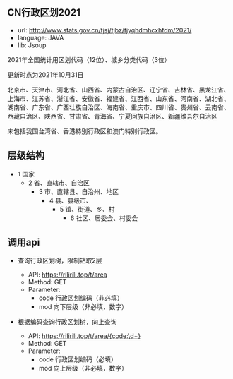 ## CN行政区划2021

- url:      http://www.stats.gov.cn/tjsj/tjbz/tjyqhdmhcxhfdm/2021/
- language: JAVA
- lib:      Jsoup

2021年全国统计用区划代码（12位）、城乡分类代码（3位）

更新时点为2021年10月31日

北京市、天津市、河北省、山西省、内蒙古自治区、辽宁省、吉林省、黑龙江省、上海市、江苏省、浙江省、安徽省、福建省、江西省、山东省、河南省、湖北省、湖南省、广东省、广西壮族自治区、海南省、重庆市、四川省、贵州省、云南省、西藏自治区、陕西省、甘肃省、青海省、宁夏回族自治区、新疆维吾尔自治区

未包括我国台湾省、香港特别行政区和澳门特别行政区。

## 层级结构
- 1 国家
  - 2 省、直辖市、自治区
    - 3 市、直辖县、自治州、地区
      - 4 县、县级市、
        - 5 镇、街道、乡、村
          - 6 社区、居委会、村委会

## 调用api

- 查询行政区划树，限制钻取2层
  - API: https://rilirili.top/t/area
  - Method: GET
  - Parameter:
    - code 行政区划编码（非必填）
    - mod 向下层级（非必填，数字）


- 根据编码查询行政区划树，向上查询
  - API: https://rilirili.top/t/area/{code:\d+}
  - Method: GET
  - Parameter:
    - code 行政区划编码（必填）
    - mod 向上层级（非必填，数字）
